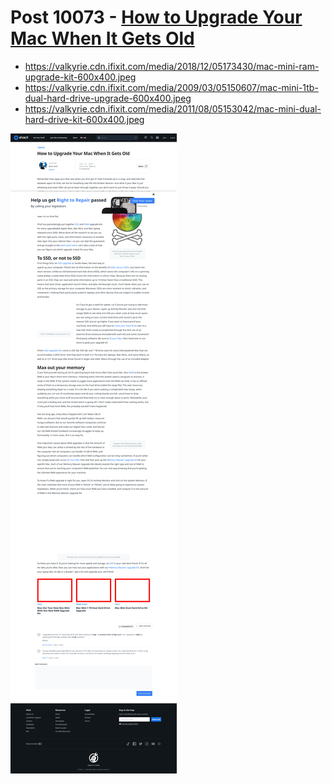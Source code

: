 # Post 10073 - [How to Upgrade Your Mac When It Gets Old](https://www.ifixit.com/News/10073/how-to-speed-up-your-aging-mac)

- https://valkyrie.cdn.ifixit.com/media/2018/12/05173430/mac-mini-ram-upgrade-kit-600x400.jpeg
- https://valkyrie.cdn.ifixit.com/media/2009/03/05150607/mac-mini-1tb-dual-hard-drive-upgrade-600x400.jpeg
- https://valkyrie.cdn.ifixit.com/media/2011/08/05153042/mac-mini-dual-hard-drive-kit-600x400.jpeg

![screencap](screenshots/b8be9b08-d127-46b6-9b87-72f56839bc0b.png)
